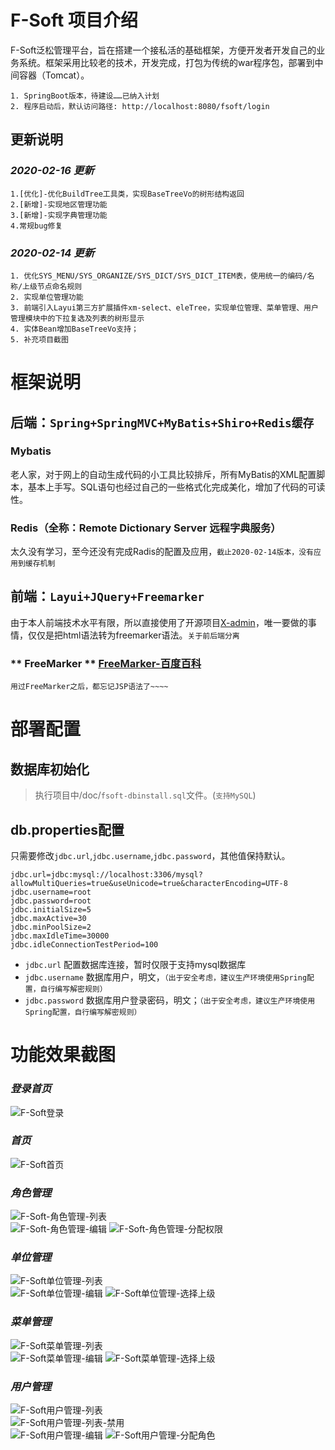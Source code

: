# F-Soft 项目介绍
F-Soft泛松管理平台，旨在搭建一个接私活的基础框架，方便开发者开发自己的业务系统。框架采用比较老的技术，开发完成，打包为传统的war程序包，部署到中间容器（Tomcat）。  

	1. SpringBoot版本，待建设……已纳入计划  
	2. 程序启动后，默认访问路径: http://localhost:8080/fsoft/login  
## **更新说明** 
### *2020-02-16 更新*
    1.[优化]-优化BuildTree工具类，实现BaseTreeVo的树形结构返回  
    2.[新增]-实现地区管理功能  
    3.[新增]-实现字典管理功能
    4.常规bug修复  

### *2020-02-14 更新*
	1. 优化SYS_MENU/SYS_ORGANIZE/SYS_DICT/SYS_DICT_ITEM表，使用统一的编码/名称/上级节点命名规则
	2. 实现单位管理功能
	3. 前端引入Layui第三方扩展插件xm-select、eleTree，实现单位管理、菜单管理、用户管理模块中的下拉复选及列表的树形显示
	4. 实体Bean增加BaseTreeVo支持；
	5. 补充项目截图      

# **框架说明** 
## 后端：`Spring+SpringMVC+MyBatis+Shiro+Redis缓存`  
### **Mybatis** 
老人家，对于网上的自动生成代码的小工具比较排斥，所有MyBatis的XML配置脚本，基本上手写。SQL语句也经过自己的一些格式化完成美化，增加了代码的可读性。   
### Redis（全称：Remote Dictionary Server 远程字典服务）
太久没有学习，至今还没有完成Radis的配置及应用，`截止2020-02-14版本，没有应用到缓存机制`  
## 前端：`Layui+JQuery+Freemarker`
由于本人前端技术水平有限，所以直接使用了开源项目[X-admin](http://x.xuebingsi.com/)，唯一要做的事情，仅仅是把html语法转为freemarker语法。`关于前后端分离`  

### ** FreeMarker ** [FreeMarker-百度百科](https://baike.baidu.com/item/freemarker/9489366?fr=aladdin)
`用过FreeMarker之后，都忘记JSP语法了~~~~`    
# **部署配置**
## 数据库初始化
> 执行项目中/doc/`fsoft-dbinstall.sql`文件。(`支持MySQL`)

## db.properties配置
只需要修改`jdbc.url`,`jdbc.username`,`jdbc.password`，其他值保持默认。
 
	jdbc.url=jdbc:mysql://localhost:3306/mysql?allowMultiQueries=true&useUnicode=true&characterEncoding=UTF-8
	jdbc.username=root
	jdbc.password=root
	jdbc.initialSize=5
	jdbc.maxActive=30
	jdbc.minPoolSize=2
	jdbc.maxIdleTime=30000
	jdbc.idleConnectionTestPeriod=100

* `jdbc.url` 配置数据库连接，暂时仅限于支持mysql数据库
* `jdbc.username` 数据库用户，明文，`（出于安全考虑，建议生产环境使用Spring配置，自行编写解密规则）`
* `jdbc.password` 数据库用户登录密码，明文；`（出于安全考虑，建议生产环境使用Spring配置，自行编写解密规则）`  

# **功能效果截图**
### *登录首页*
![F-Soft登录](./doc/img/fsoft-login.png)  
### *首页*
![F-Soft首页](./doc/img/fsoft-index.png)  
### *角色管理* 
![F-Soft-角色管理-列表](./doc/img/fsoft-role-list.png)  
![F-Soft-角色管理-编辑](./doc/img/fsoft-role-modify.png)
![F-Soft-角色管理-分配权限](./doc/img/fsoft-role-rights.png)  
### *单位管理* 
![F-Soft单位管理-列表](./doc/img/fsoft-org-list.png)  
![F-Soft单位管理-编辑](./doc/img/fsoft-org-modify.png)
![F-Soft单位管理-选择上级](./doc/img/fsoft-org-modify-select.png)  
### *菜单管理* 
![F-Soft菜单管理-列表](./doc/img/fsoft-menu-list.png)  
![F-Soft菜单管理-编辑](./doc/img/fsoft-menu-modify.png)
![F-Soft菜单管理-选择上级](./doc/img/fsoft-menu-modify-parent.png)  
### *用户管理* 
![F-Soft用户管理-列表](./doc/img/fsoft-user-list.png)  
![F-Soft用户管理-列表-禁用](./doc/img/fsoft-user-list-disable.png)  
![F-Soft用户管理-编辑](./doc/img/fsoft-user-modify.png)
![F-Soft用户管理-分配角色](./doc/img/fsoft-user-modify-role.png)  
 


